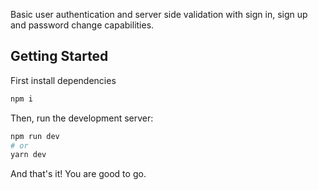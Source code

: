 Basic user authentication and server side validation with sign in, sign up and password change capabilities.


## Getting Started

First install dependencies

```bash
npm i 
```

Then, run the development server:

```bash
npm run dev
# or
yarn dev
```

And that's it! You are good to go.